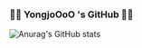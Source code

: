 ### 👏🏻 YongjoOoO 's GitHub 👏🏻

![Anurag's GitHub stats](https://github-readme-stats.vercel.app/api?username=YongJoOoO&show_icons=true&theme=omni)
